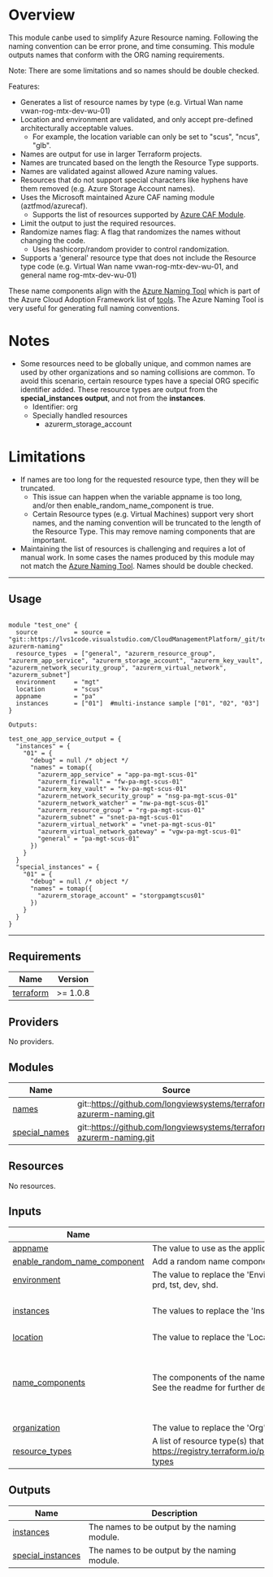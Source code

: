 # Overview
This module canbe used to simplify Azure Resource naming.  Following the naming convention can be error prone, and time consuming.  This module outputs names that conform with the ORG naming requirements.  

Note: There are some limitations and so names should be double checked.

Features:
* Generates a list of resource names by type (e.g. Virtual Wan name vwan-rog-mtx-dev-wu-01)
* Location and environment are validated, and only accept pre-defined architecturally acceptable values.
  * For example, the location variable can only be set to "scus", "ncus", "glb".
* Names are output for use in larger Terraform projects.
* Names are truncated based on the length the Resource Type supports.
* Names are validated against allowed Azure naming values.
* Resources that do not support special characters like hyphens have them removed (e.g. Azure Storage Account names).
* Uses the Microsoft maintained Azure CAF naming module (aztfmod/azurecaf).
  * Supports the list of resources supported by [Azure CAF Module](https://registry.terraform.io/providers/aztfmod/azurecaf/latest/docs/resources/azurecaf_name).
* Limit the output to just the required resources.
* Randomize names flag: A flag that randomizes the names without changing the code.
  * Uses hashicorp/random provider to control randomization.
* Supports a 'general' resource type that does not include the Resource type code (e.g. Virtual Wan name vwan-rog-mtx-dev-wu-01, and general name rog-mtx-dev-wu-01)

These name components align with the [Azure Naming Tool](https://github.com/microsoft/CloudAdoptionFramework/tree/master/ready/AzNamingTool) which is part of the Azure Cloud Adoption Framework list of [tools](https://docs.microsoft.com/en-us/azure/cloud-adoption-framework/resources/tools-templates).  The Azure Naming Tool is very useful for generating full naming conventions.

# Notes
* Some resources need to be globally unique, and common names are used by other organizations and so naming collisions are common.  To avoid this scenario, certain resource types have a special ORG specific identifier added.  These resource types are output from the **special_instances output**, and not from the **instances**.
  * Identifier: org
  * Specially handled resources
    * azurerm_storage_account

# Limitations

* If names are too long for the requested resource type, then they will be truncated.  
  * This issue can happen when the variable appname is too long, and/or then enable_random_name_component is true.
  * Certain Resource types (e.g. Virtual Machines) support very short names, and the naming convention will be truncated to the length of the Resource Type.  This may remove naming components that are important.  
* Maintaining the list of resources is challenging and requires a lot of manual work.  In some cases the names produced by this module may not match the [Azure Naming Tool](https://github.com/microsoft/CloudAdoptionFramework/tree/master/ready/AzNamingTool).  Names should be double checked.


------------

## Usage

```hcl

module "test_one" {
  source          = source = "git::https://lvs1code.visualstudio.com/CloudManagementPlatform/_git/terraform-azurerm-naming"
  resource_types  = ["general", "azurerm_resource_group", "azurerm_app_service", "azurerm_storage_account", "azurerm_key_vault", "azurerm_network_security_group", "azurerm_virtual_network", "azurerm_subnet"]
  environment     = "mgt"
  location        = "scus"
  appname         = "pa"
  instances       = ["01"]  #multi-instance sample ["01", "02", "03"]
}

Outputs:

test_one_app_service_output = {
  "instances" = {
    "01" = {
      "debug" = null /* object */
      "names" = tomap({
        "azurerm_app_service" = "app-pa-mgt-scus-01"
        "azurerm_firewall" = "fw-pa-mgt-scus-01"
        "azurerm_key_vault" = "kv-pa-mgt-scus-01"
        "azurerm_network_security_group" = "nsg-pa-mgt-scus-01"
        "azurerm_network_watcher" = "nw-pa-mgt-scus-01"
        "azurerm_resource_group" = "rg-pa-mgt-scus-01"
        "azurerm_subnet" = "snet-pa-mgt-scus-01"
        "azurerm_virtual_network" = "vnet-pa-mgt-scus-01"
        "azurerm_virtual_network_gateway" = "vgw-pa-mgt-scus-01"
        "general" = "pa-mgt-scus-01"
      })
    }
  }
  "special_instances" = {
    "01" = {
      "debug" = null /* object */
      "names" = tomap({
        "azurerm_storage_account" = "storgpamgtscus01"
      })
    }
  }
}

```

------------
<!-- BEGINNING OF PRE-COMMIT-TERRAFORM DOCS HOOK -->
## Requirements

| Name | Version |
|------|---------|
| <a name="requirement_terraform"></a> [terraform](#requirement\_terraform) | >= 1.0.8 |

## Providers

No providers.

## Modules

| Name | Source | Version |
|------|--------|---------|
| <a name="module_names"></a> [names](#module\_names) | git::https://github.com/longviewsystems/terraform-azurerm-naming.git | 2.0.0 |
| <a name="module_special_names"></a> [special\_names](#module\_special\_names) | git::https://github.com/longviewsystems/terraform-azurerm-naming.git | 2.0.0 |

## Resources

No resources.

## Inputs

| Name | Description | Type | Default | Required |
|------|-------------|------|---------|:--------:|
| <a name="input_appname"></a> [appname](#input\_appname) | The value to use as the application or workload name.  Replaces the 'ProjAppSvc' name component. | `string` | n/a | yes |
| <a name="input_enable_random_name_component"></a> [enable\_random\_name\_component](#input\_enable\_random\_name\_component) | Add a random name component. | `bool` | `false` | no |
| <a name="input_environment"></a> [environment](#input\_environment) | The value to replace the 'Environment' name components with.  Acceptable locations are con, idt, mgt, prd, tst, dev, shd. | `string` | `"dev"` | no |
| <a name="input_instances"></a> [instances](#input\_instances) | The values to replace the 'Instance' name components with. | `list(string)` | <pre>[<br>  "01"<br>]</pre> | no |
| <a name="input_location"></a> [location](#input\_location) | The value to replace the 'Location' name components with.  Acceptable locations are scus, ncus, and glb. | `string` | `"scus"` | no |
| <a name="input_name_components"></a> [name\_components](#input\_name\_components) | The components of the names.  Each compoent will be replaced with a value from one of the variables.  See the readme for further details.  The default value aligns with ORG naming conventions. | `list(string)` | <pre>[<br>  "ResourceType",<br>  "ProjAppSvc",<br>  "Environment",<br>  "Location",<br>  "Instance"<br>]</pre> | no |
| <a name="input_organization"></a> [organization](#input\_organization) | The value to replace the 'Org' name components with. | `string` | `"org"` | no |
| <a name="input_resource_types"></a> [resource\_types](#input\_resource\_types) | A list of resource type(s) that should be generated (output) using the same settings. Pick from this list: https://registry.terraform.io/providers/aztfmod/azurecaf/latest/docs/resources/azurecaf_name#resource-types | `list(string)` | n/a | yes |

## Outputs

| Name | Description |
|------|-------------|
| <a name="output_instances"></a> [instances](#output\_instances) | The names to be output by the naming module. |
| <a name="output_special_instances"></a> [special\_instances](#output\_special\_instances) | The names to be output by the naming module. |
<!-- END OF PRE-COMMIT-TERRAFORM DOCS HOOK -->